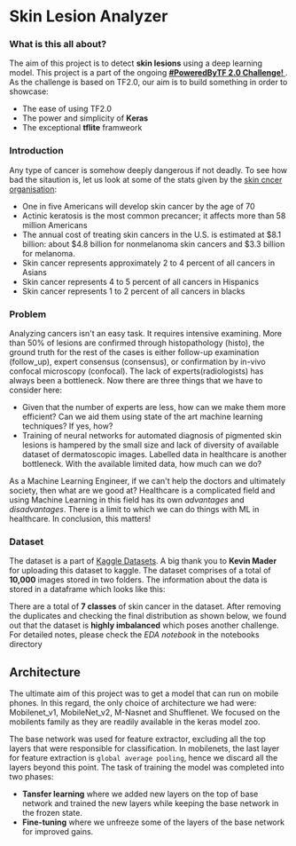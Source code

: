 # Skin Lesion Analyzer

### What is this all about?
The aim of this project is to detect **skin lesions** using a deep learning model. This project is a part of the ongoing **[#PoweredByTF 2.0 Challenge! ](https://tensorflow.devpost.com/)**. As the challenge is based on TF2.0, our aim is to build something in order to showcase:
* The ease of using TF2.0
* The power and simplicity of **Keras**
* The exceptional **tflite** framweork

### Introduction
Any type of cancer is somehow deeply dangerous if not deadly. To see how bad the sitaution is, let us look at some of the stats given by the [skin cncer organisation](https://www.skincancer.org/skin-cancer-information/):
* One in five Americans will develop skin cancer by the age of 70
* Actinic keratosis is the most common precancer; it affects more than 58 million Americans
* The annual cost of treating skin cancers in the U.S. is estimated at $8.1 billion: about $4.8 billion for nonmelanoma skin cancers and $3.3 billion for melanoma.
* Skin cancer represents approximately 2 to 4 percent of all cancers in Asians
* Skin cancer represents 4 to 5 percent of all cancers in Hispanics
* Skin cancer represents 1 to 2 percent of all cancers in blacks

### Problem
Analyzing cancers isn't an easy task. It requires intensive examining. More than 50% of lesions are confirmed through histopathology (histo), the ground truth for the rest of the cases is either follow-up examination (follow_up), expert consensus (consensus), or confirmation by in-vivo confocal microscopy (confocal). The lack of experts(radiologists) has always been a bottleneck. Now there are three things that we have to consider here:
* Given that the number of experts are less, how can we make them more efficient? Can we aid them using state of the art machine learning techniques? If yes, how?
* Training of neural networks for automated diagnosis of pigmented skin lesions is hampered by the small size and lack of diversity of available dataset of dermatoscopic images. Labelled data in healthcare is another bottleneck. With the available limited data, how much can we do?

As a Machine Learning Engineer, if we can't help the doctors and ultimately society, then what are we good at? Healthcare is a complicated field and using Machine Learning in this field has its own *advantages* and *disadvantages*. There is a limit to which we can do things with ML in healthcare. In conclusion, this matters!

### Dataset
The dataset is a part of [Kaggle Datasets](https://www.kaggle.com/kmader/skin-cancer-mnist-ham10000). A big thank you to **Kevin Mader** for uploading this dataset to kaggle.
The dataset comprises of a total of **10,000** images stored in two folders. The information about the data is stored in a dataframe which looks like this:

There are a total of **7 classes** of skin cancer in the dataset. After removing the duplicates and checking the final distribution as shown below, we found out that the dataset is **highly imbalanced** which poses another challenge. For detailed notes, please check the *EDA notebook* in the notebooks directory

## Architecture
The ultimate aim of this project was to get a model that can run on mobile phones. In this regard, the only choice of architecture we had were: Mobilenet_v1, MobileNet_v2, M-Nasnet and Shufflenet. We focused on the mobilents family as they are readily available in the keras model zoo. 

The base network was used for feature extractor, excluding all the top layers that were responsible for classification. In mobilenets, the last layer for feature extraction is `global average pooling`, hence we discard all the layers beyond this point. The task of training the model was completed into two phases:
* **Tansfer learning** where we added new layers on the top of base network and trained the new layers while keeping the base network in the frozen state.
* **Fine-tuning** where we unfreeze some of the layers of the base network for improved gains. 
